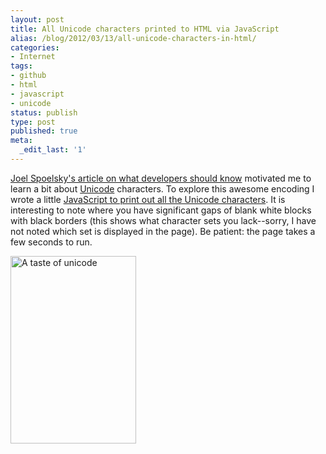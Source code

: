 ```yaml
---
layout: post
title: All Unicode characters printed to HTML via JavaScript
alias: /blog/2012/03/13/all-unicode-characters-in-html/
categories:
- Internet
tags:
- github
- html
- javascript
- unicode
status: publish
type: post
published: true
meta:
  _edit_last: '1'
---
```

<a title="The Absolute Minimum Every Software Developer Absolutely, Positively Must Know About Unicode and Character Sets (No Excuses!)" href="http://www.joelonsoftware.com/articles/Unicode.html">Joel Spoelsky's article on what developers should know</a> motivated me to learn a bit about <a title="Wikipedia: Unicode" href="http://en.wikipedia.org/wiki/Unicode">Unicode</a> characters. To explore this awesome encoding I wrote a little <a title="Seth Holloway's HTML experiment with unicode" href="https://github.com/smholloway/miscellaneous/blob/master/javascript/funWithUnicode.html">JavaScript to print out all the Unicode characters</a>. It is interesting to note where you have significant gaps of blank white blocks with black borders (this shows what character sets you lack--sorry, I have not noted which set is displayed in the page). Be patient: the page takes a few seconds to run.

<img class="size-medium wp-image-1651" title="Unicode Snippet" src="/images/UnicodeSnippet-201x300.png" alt="A taste of unicode" width="201" height="300" />
